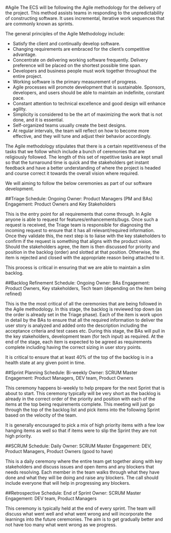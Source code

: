 #Agile
The ECS will be following the Agile methodology for the delivery of the project. This method assists teams in responding to the unpredictability of constructing software. It uses incremental, iterative work sequences that are commonly known as sprints.

The general principles of the Agile Methodology include:

- Satisfy the client and continually develop software.
- Changing requirements are embraced for the client’s competitive advantage.
- Concentrate on delivering working software frequently. Delivery preference will be placed on the shortest possible time span.
- Developers and business people must work together throughout the entire project.
- Working software is the primary measurement of progress.
- Agile processes will promote development that is sustainable. Sponsors, developers, and users should be able to maintain an indefinite, constant pace.
- Constant attention to technical excellence and good design will enhance agility.
- Simplicity is considered to be the art of maximizing the work that is not done, and it is essential.
- Self-organized teams usually create the best designs.
- At regular intervals, the team will reflect on how to become more effective, and they will tune and adjust their behavior accordingly.

The Agile methodology stipulates that there is a certain repetitiveness of the tasks that we follow which include a bunch of ceremonies that are religiously followed. The length of this set of repetitive tasks are kept small so that the turnaround time is quick and the stakeholders get instant feedback and have a better understanding of where the project is headed and course correct it towards the overall vision where required.

We will aiming to follow the below ceremonies as part of our software development.

##Triage
Schedule: Ongoing
Owner: Product Managers (PM and BAs)
Engagement: Product Owners and Key Stakeholders

This is the entry point for all requirements that come through. In Agile anyone is able to request for features/enhancements/bugs. Once such a request is received, the Triage team is responsible for diagnosing the incoming request to ensure that it has all relevant/required information. Once they validate this, the next step is to liaise with the key stakeholders to confirm if the request is something that aligns with the product vision. Should the stakeholders agree, the item is then discussed for priority and position in the backlog (order) and slotted at that position. Otherwise, the item is rejected and closed with the appropriate reason being attached to it.

This process is critical in ensuring that we are able to maintain a slim backlog.

##Backlog Refinement
Schedule: Ongoing
Owner: BAs
Engagement: Product Owners, Key stakeholders, Tech team (depending on the item being refined)

This is the the most critical of all the ceremonies that are being followed in the Agile methodology. In this stage, the backlog is reviewed top down (as the order is already set in the Triage phase). Each of the item is work upon in detail by the BAs to ensure that all the required information to deliver the user story is analyzed and added onto the description including the acceptance criteria and test cases etc. During this stage, the BAs will pull in the key stakeholders, development team (for tech input) as required. At the end of the stage, each item is expected to be agreed as requirements complete including having the correct sizing in user story points.

It is critical to ensure that at least 40% of the top of the backlog is in a health state at any given point in time.

##Sprint Planning
Schedule: Bi-weekly
Owner: SCRUM Master
Engagement: Product Managers, DEV team, Product Owners

This ceremony happens bi-weekly to help prepare for the next Sprint that is about to start. This ceremony typically will be very short as the backlog is already in the correct order of the priority and position with each of the items at the top being requirements complete. This meeting will just go through the top of the backlog list and pick items into the following Sprint based on the velocity of the team.

It is generally encouraged to pick a mix of high priority items with a few low hanging items as well so that if items were to slip the Sprint they are not high priority.

##SCRUM
Schedule: Daily
Owner: SCRUM Master
Engagement: DEV, Product Managers, Product Owners (good to have)

This is a daily ceremony where the entire team get together along with key stakeholders and discuss issues and open items and any blockers that needs resolving. Each member in the team walks through what they have done and what they will be doing and raise any blockers. The call should include everyone that will help in progressing any blockers.

##Retrospective
Schedule: End of Sprint
Owner: SCRUM Master
Engagement: DEV team, Product Managers

This ceremony is typically held at the end of every sprint. The team will discuss what went well and what went wrong and will incorporate the learnings into the future ceremonies. The aim is to get gradually better and not have too many what went wrong as we progress.

